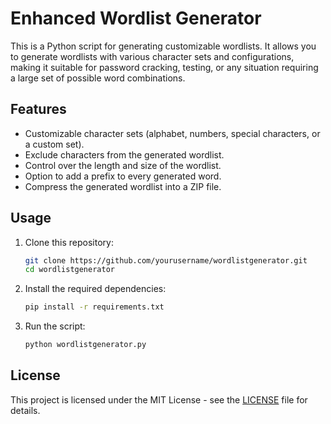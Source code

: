 # Enhanced Wordlist Generator

This is a Python script for generating customizable wordlists. It allows you to generate wordlists with various character sets and configurations, making it suitable for password cracking, testing, or any situation requiring a large set of possible word combinations.

## Features

- Customizable character sets (alphabet, numbers, special characters, or a custom set).
- Exclude characters from the generated wordlist.
- Control over the length and size of the wordlist.
- Option to add a prefix to every generated word.
- Compress the generated wordlist into a ZIP file.

## Usage

1. Clone this repository:
    ```bash
    git clone https://github.com/yourusername/wordlistgenerator.git
    cd wordlistgenerator
    ```

2. Install the required dependencies:
    ```bash
    pip install -r requirements.txt
    ```

3. Run the script:
    ```bash
    python wordlistgenerator.py
    ```

## License

This project is licensed under the MIT License - see the [LICENSE](LICENSE) file for details.

